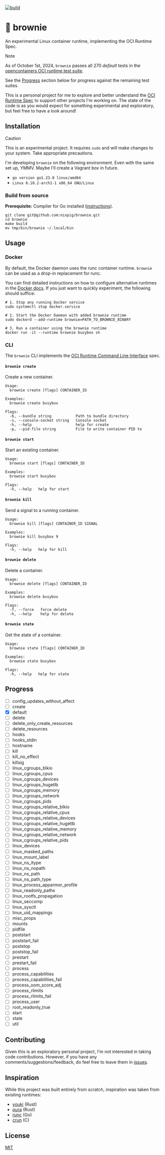 [![build](https://github.com/nixpig/brownie/actions/workflows/build.yml/badge.svg?branch=main)](https://github.com/nixpig/brownie/actions/workflows/build.yml)

# 🍪 brownie

An experimental Linux container runtime, implementing the OCI Runtime Spec.

> [!NOTE]
> As of October 1st, 2024, `brownie` passes all 270 _default_ tests in the [opencontainers OCI runtime test suite](https://github.com/opencontainers/runtime-tools?tab=readme-ov-file#testing-oci-runtimes).
>
> See the [Progress](#progress) section below for progress against the remaining test suites.

This is a personal project for me to explore and better understand the [OCI Runtime Spec](https://github.com/opencontainers/runtime-spec/blob/main/spec.md) to support other projects I'm working on. The state of the code is as you would expect for something experimental and exploratory, but feel free to have a look around!

## Installation

> [!CAUTION]
> This is an experimental project. It requires `sudo` and will make changes to your system. Take appropriate precautions.

I'm developing `brownie` on the following environment. Even with the same set up, YMMV. Maybe I'll create a Vagrant box in future.

- `go version go1.23.0 linux/amd64`
- `Linux 6.10.2-arch1-1 x86_64 GNU/Linux`

### Build from source

**Prerequisite:** Compiler for Go installed ([instructions](https://go.dev/doc/install)).

```
git clone git@github.com:nixpig/brownie.git
cd brownie
make build
mv tmp/bin/brownie ~/.local/bin
```

## Usage

### Docker

By default, the Docker daemon uses the runc container runtime. `brownie` can be used as a drop-in replacement for runc.

You can find detailed instructions on how to configure alternative runtimes in the [Docker docs](https://docs.docker.com/reference/cli/dockerd/#configure-container-runtimes). If you just want to quickly experiment, the following should suffice:

```
# 1. Stop any running Docker service
sudo systemctl stop docker.service

# 2. Start the Docker Daemon with added brownie runtime
sudo dockerd --add-runtime brownie=PATH_TO_BROWNIE_BINARY

# 3. Run a container using the brownie runtime
docker run -it --runtime brownie busybox sh

```

### CLI

The `brownie` CLI implements the [OCI Runtime Command Line Interface](https://github.com/opencontainers/runtime-tools/blob/master/docs/command-line-interface.md) spec.

#### `brownie create`

Create a new container.

```
Usage:
  brownie create [flags] CONTAINER_ID

Examples:
  brownie create busybox

Flags:
  -b, --bundle string           Path to bundle directory
  -s, --console-socket string   Console socket
  -h, --help                    help for create
  -p, --pid-file string         File to write container PID to
```

#### `brownie start`

Start an existing container.

```
Usage:
  brownie start [flags] CONTAINER_ID

Examples:
  brownie start busybox

Flags:
  -h, --help   help for start
```

#### `brownie kill`

Send a signal to a running container.

```
Usage:
  brownie kill [flags] CONTAINER_ID SIGNAL

Examples:
  brownie kill busybox 9

Flags:
  -h, --help   help for kill
```

#### `brownie delete`

Delete a container.

```
Usage:
  brownie delete [flags] CONTAINER_ID

Examples:
  brownie delete busybox

Flags:
  -f, --force   force delete
  -h, --help    help for delete
```

#### `brownie state`

Get the state of a container.

```
Usage:
  brownie state [flags] CONTAINER_ID

Examples:
  brownie state busybox

Flags:
  -h, --help   help for state
```

## Progress

- [ ] config_updates_without_affect
- [ ] create
- [x] default
- [ ] delete
- [ ] delete_only_create_resources
- [ ] delete_resources
- [ ] hooks
- [ ] hooks_stdin
- [ ] hostname
- [ ] kill
- [ ] kill_no_effect
- [ ] killsig
- [ ] linux_cgroups_blkio
- [ ] linux_cgroups_cpus
- [ ] linux_cgroups_devices
- [ ] linux_cgroups_hugetlb
- [ ] linux_cgroups_memory
- [ ] linux_cgroups_network
- [ ] linux_cgroups_pids
- [ ] linux_cgroups_relative_blkio
- [ ] linux_cgroups_relative_cpus
- [ ] linux_cgroups_relative_devices
- [ ] linux_cgroups_relative_hugetlb
- [ ] linux_cgroups_relative_memory
- [ ] linux_cgroups_relative_network
- [ ] linux_cgroups_relative_pids
- [ ] linux_devices
- [ ] linux_masked_paths
- [ ] linux_mount_label
- [ ] linux_ns_itype
- [ ] linux_ns_nopath
- [ ] linux_ns_path
- [ ] linux_ns_path_type
- [ ] linux_process_apparmor_profile
- [ ] linux_readonly_paths
- [ ] linux_rootfs_propagation
- [ ] linux_seccomp
- [ ] linux_sysctl
- [ ] linux_uid_mappings
- [ ] misc_props
- [ ] mounts
- [ ] pidfile
- [ ] poststart
- [ ] poststart_fail
- [ ] poststop
- [ ] poststop_fail
- [ ] prestart
- [ ] prestart_fail
- [ ] process
- [ ] process_capabilities
- [ ] process_capabilities_fail
- [ ] process_oom_score_adj
- [ ] process_rlimits
- [ ] process_rlimits_fail
- [ ] process_user
- [ ] root_readonly_true
- [ ] start
- [ ] state
- [ ] util

## Contributing

Given this is an exploratory personal project, I'm not interested in taking code contributions. However, if you have any comments/suggestions/feedback, do feel free to leave them in [issues](https://github.com/nixpig/brownie/issues).

## Inspiration

While this project was built entirely from scratch, inspiration was taken from existing runtimes:

- [youki](https://github.com/containers/youki) (Rust)
- [pura](https://github.com/penumbra23/pura) (Rust)
- [runc](https://github.com/opencontainers/runc) (Go)
- [crun](https://github.com/containers/crun) (C)

## License

[MIT](https://github.com/nixpig/brownie?tab=MIT-1-ov-file#readme)
